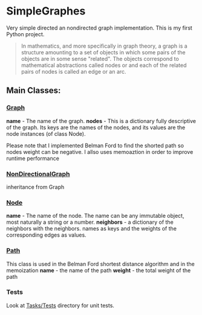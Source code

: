 # SimpleGraphes
Very simple directed an nondirected  graph implementation.
This is my first Python project.
> In mathematics, and more specifically in graph theory, a graph is a structure amounting to a set of objects in which some pairs of the objects are in some sense "related". 
The objects correspond to mathematical abstractions called nodes or and each of the related pairs of nodes is called an edge or an arc.
## Main Classes:
### [Graph](Graph/Graph.py)
**name**  - The name of the graph.
**nodes** - This is a dictionary fully descriptive of the graph.
            Its keys are the names of the nodes, and its values are the node
            instances (of class Node).
            
Please note that I implemented Belman Ford to find the shorted path so nodes weight can be negative.
I allso uses memoaztion in order to improve runtime performance 

### [NonDirectionalGraph](Graph/NonDirectionalGraph.py)
  inheritance from Graph

### [Node](Graph/Node.py)
**name** - The name of the node. The name can be any immutable object, most naturally a string or a number.
**neighbors** - a dictionary of the neighbors with the neighbors.
                names as keys and the weights of the corresponding edges as values.
### [Path](Graph/Path.py)
This class is used in the Belman Ford shortest distance algorithm and in the memoization 
**name** - the name of the path
**weight** - the total weight of the path

### Tests
Look at [Tasks/Tests](Tasks/Tests) directory for unit tests.


